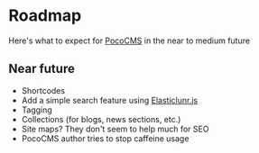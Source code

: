 # Roadmap

Here's what to expect for [PocoCMS](https://pococms.com)
in the near to medium future

## Near future

* Shortcodes
* Add a simple search feature using [Elasticlunr.js](http://elasticlunr.com)
* Tagging
* Collections (for blogs, news sections, etc.)
* Site maps? They don't seem to help much for SEO
* PocoCMS author tries to stop caffeine usage

